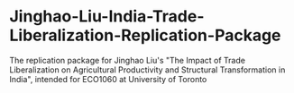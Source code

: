 # Jinghao-Liu-India-Trade-Liberalization-Replication-Package
The replication package for Jinghao Liu's "The Impact of Trade Liberalization on Agricultural Productivity and Structural Transformation in India", intended for ECO1060 at University of Toronto
